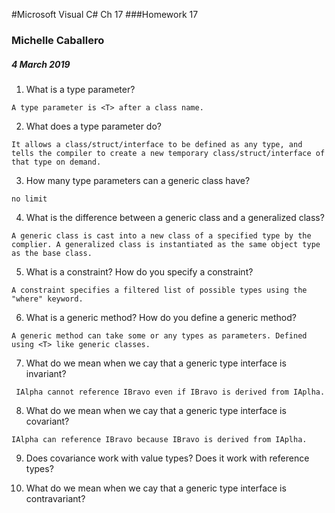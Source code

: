 #Microsoft Visual C# Ch 17
###Homework 17

### Michelle Caballero
##### 4 March 2019


1. What is a type parameter?

 ``A type parameter is <T> after a class name.``

2. What does a type parameter do?

``It allows a class/struct/interface to be defined as any type, and tells the compiler to create a new temporary class/struct/interface of that type on demand.``

3. How many type parameters can a generic class have?

``no limit``

4. What is the difference between a generic class and a generalized class?

``A generic class is cast into a new class of a specified type by the complier. A generalized class is instantiated as the same object type as the base class.``

5. What is a constraint? How do you specify a constraint?

``A constraint specifies a filtered list of possible types using the "where" keyword.``

6. What is a generic method? How do you define a generic method?

``A generic method can take some or any types as parameters. Defined using <T> like generic classes.``

7. What do we mean when we cay that a generic type interface is invariant?

`` IAlpha cannot reference IBravo even if IBravo is derived from IAplha.``

8. What do we mean when we cay that a generic type interface is covariant?

``IAlpha can reference IBravo because IBravo is derived from IAplha.``

9. Does covariance work with value types? Does it work with reference types?

10. What do we mean when we cay that a generic type interface is contravariant?
